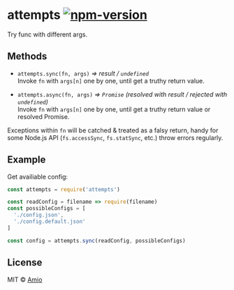# attempts [![npm-version][npm-badge]][npm-link]

Try func with different args.

## Methods

- `attempts.sync(fn, args)` *⇒ result / `undefined`*  
  Invoke `fn` with `args[n]` one by one, until get a truthy return value.

- `attempts.async(fn, args)` *⇒ `Promise` (resolved with result / rejected with `undefined`)*  
  Invoke `fn` with `args[n]` one by one, until get a truthy return value or
  resolved Promise.

Exceptions within `fn` will be catched & treated as a falsy return, handy for
some Node.js API (`fs.accessSync`, `fs.statSync`, etc.) throw errors regularly.

## Example

Get availiable config:

```javascript
const attempts = require('attempts')

const readConfig = filename => require(filename)
const possibleConfigs = [
  './config.json',
  './config.default.json'
]

const config = attempts.sync(readConfig, possibleConfigs)
```

## License

MIT © [Amio][author]

[npm-badge]:https://img.shields.io/npm/v/attempts.svg?style=flat-square
[npm-link]: https://www.npmjs.com/package/attempts
[author]:   https://github.com/amio
